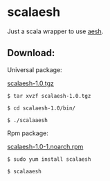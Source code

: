 scalaesh
========

Just a scala wrapper to use [aesh](https://github.com/aeshell/aesh).

Download:
--------

Universal package:

[scalaesh-1.0.tgz](https://github.com/EsmerilProgramming/scalaesh/releases/download/1.0/scalaesh-1.0.tgz)

```shell
$ tar xvzf scalaesh-1.0.tgz
```

```shell
$ cd scalaesh-1.0/bin/
```

```shell
$ ./scalaaesh
```

Rpm package:

[scalaesh-1.0-1.noarch.rpm](https://github.com/EsmerilProgramming/scalaesh/releases/download/1.0/scalaesh-1.0-1.noarch.rpm)


```shell
$ sudo yum install scalaesh
```

```shell
$ scalaaesh
```
